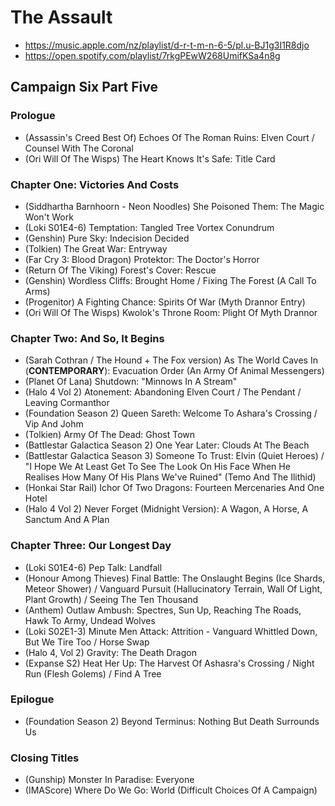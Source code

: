 # The Assault

* https://music.apple.com/nz/playlist/d-r-t-m-n-6-5/pl.u-BJ1g3I1R8djo
* https://open.spotify.com/playlist/7rkgPEwW268UmifKSa4n8g

## Campaign Six Part Five
### Prologue

* (Assassin's Creed Best Of) Echoes Of The Roman Ruins: Elven Court / Counsel With The Coronal
* (Ori Will Of The Wisps) The Heart Knows It's Safe: Title Card

### Chapter One: Victories And Costs

* (Siddhartha Barnhoorn - Neon Noodles) She Poisoned Them: The Magic Won't Work
* (Loki S01E4-6) Temptation: Tangled Tree Vortex Conundrum
* (Genshin) Pure Sky: Indecision Decided
* (Tolkien) The Great War: Entryway
* (Far Cry 3: Blood Dragon) Protektor: The Doctor's Horror
* (Return Of The Viking) Forest's Cover: Rescue
* (Genshin) Wordless Cliffs: Brought Home / Fixing The Forest (A Call To Arms)
* (Progenitor) A Fighting Chance: Spirits Of War (Myth Drannor Entry)
* (Ori Will Of The Wisps) Kwolok's Throne Room: Plight Of Myth Drannor

### Chapter Two: And So, It Begins

* (Sarah Cothran / The Hound + The Fox version) As The World Caves In (**CONTEMPORARY**): Evacuation Order (An Army Of Animal Messengers)
* (Planet Of Lana) Shutdown: "Minnows In A Stream"
* (Halo 4 Vol 2) Atonement: Abandoning Elven Court / The Pendant / Leaving Cormanthor
* (Foundation Season 2) Queen Sareth: Welcome To Ashara's Crossing / Vip And Johm
* (Tolkien) Army Of The Dead: Ghost Town
* (Battlestar Galactica Season 2) One Year Later: Clouds At The Beach
* (Battlestar Galactica Season 3) Someone To Trust: Elvin (Quiet Heroes) / "I Hope We At Least Get To See The Look On His Face When He Realises How Many Of His Plans We've Ruined" (Temo And The Ilithid)
* (Honkai Star Rail) Ichor Of Two Dragons: Fourteen Mercenaries And One Hotel
* (Halo 4 Vol 2) Never Forget (Midnight Version): A Wagon, A Horse, A Sanctum And A Plan

### Chapter Three: Our Longest Day

* (Loki S01E4-6) Pep Talk: Landfall
* (Honour Among Thieves) Final Battle: The Onslaught Begins (Ice Shards, Meteor Shower) / Vanguard Pursuit (Hallucinatory Terrain, Wall Of Light, Plant Growth) / Seeing The Ten Thousand
* (Anthem) Outlaw Ambush: Spectres, Sun Up, Reaching The Roads, Hawk To Army, Undead Wolves
* (Loki S02E1-3) Minute Men Attack: Attrition - Vanguard Whittled Down, But We Tire Too / Horse Swap
* (Halo 4, Vol 2) Gravity: The Death Dragon
* (Expanse S2) Heat Her Up: The Harvest Of Ashasra's Crossing / Night Run (Flesh Golems) / Find A Tree

### Epilogue

* (Foundation Season 2) Beyond Terminus: Nothing But Death Surrounds Us

### Closing Titles

* (Gunship) Monster In Paradise: Everyone
* (IMAScore) Where Do We Go: World (Difficult Choices Of A Campaign)
